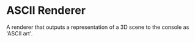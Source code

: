 # ASCII Renderer

A renderer that outputs a representation of a 3D scene to the console as 'ASCII art'.
